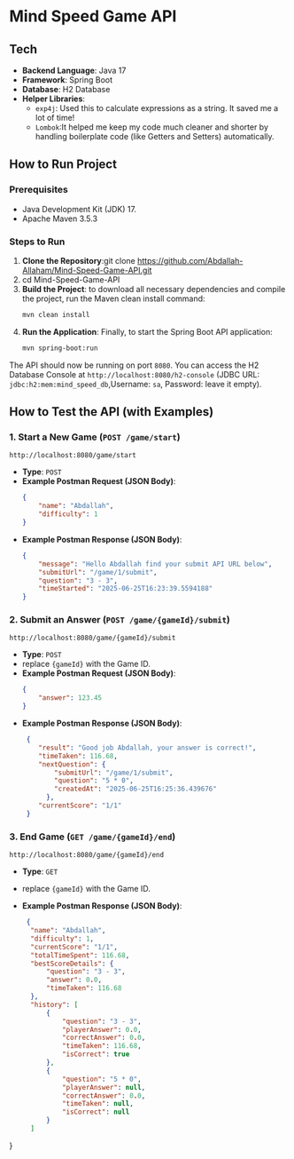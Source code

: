 # Mind Speed Game API

## Tech

* **Backend Language**: Java 17
* **Framework**: Spring Boot
* **Database**: H2 Database
* **Helper Libraries**:
    * `exp4j`: Used this to calculate expressions as a string. It saved me a lot of time!
    * `Lombok`:It helped me keep my code much cleaner and shorter by handling boilerplate code (like Getters and Setters) automatically.

## How to Run Project

### Prerequisites
* Java Development Kit (JDK) 17.
* Apache Maven 3.5.3

### Steps to Run

1.  **Clone the Repository**:git clone https://github.com/Abdallah-Allaham/Mind-Speed-Game-API.git
2.  cd Mind-Speed-Game-API
3. **Build the Project**: to download all necessary dependencies and compile the project, run the Maven clean install command:
    ```bash
    mvn clean install
    ```
4. **Run the Application**:
   Finally, to start the Spring Boot API application:
    ```bash
    mvn spring-boot:run
    ```   


The API should now be running on port `8080`.
    You can access the H2 Database Console at `http://localhost:8080/h2-console` (JDBC URL: `jdbc:h2:mem:mind_speed_db`,Username: `sa`, Password: leave it empty).

## How to Test the API (with Examples)

### 1. Start a New Game (`POST /game/start`)
`http://localhost:8080/game/start`
* **Type**: `POST`
* **Example Postman Request (JSON Body)**:
    ```json
    {
        "name": "Abdallah",
        "difficulty": 1
    }
    ``` 
* **Example Postman Response (JSON Body)**:
    ```json
    {
        "message": "Hello Abdallah find your submit API URL below",
        "submitUrl": "/game/1/submit",
        "question": "3 - 3",
        "timeStarted": "2025-06-25T16:23:39.5594188"
    }
    ``` 

### 2. Submit an Answer (`POST /game/{gameId}/submit`)

`http://localhost:8080/game/{gameId}/submit`
* **Type**: `POST`
* replace `{gameId}` with the Game ID.
* **Example Postman Request (JSON Body)**:
    ```json
    {
        "answer": 123.45
    }
    ```
* **Example Postman Response (JSON Body)**:
  ```json
   {
      "result": "Good job Abdallah, your answer is correct!",
      "timeTaken": 116.68,
      "nextQuestion": {
          "submitUrl": "/game/1/submit",
          "question": "5 * 0",
          "createdAt": "2025-06-25T16:25:36.439676"
        },
      "currentScore": "1/1"
   }
  ```

### 3. End Game (`GET /game/{gameId}/end`)
`http://localhost:8080/game/{gameId}/end`

* **Type**: `GET`
* replace `{gameId}` with the Game ID.

* **Example Postman Response (JSON Body)**:
  ```json
   {
    "name": "Abdallah",
    "difficulty": 1,
    "currentScore": "1/1",
    "totalTimeSpent": 116.68,
    "bestScoreDetails": {
        "question": "3 - 3",
        "answer": 0.0,
        "timeTaken": 116.68
    },
    "history": [
        {
            "question": "3 - 3",
            "playerAnswer": 0.0,
            "correctAnswer": 0.0,
            "timeTaken": 116.68,
            "isCorrect": true
        },
        {
            "question": "5 * 0",
            "playerAnswer": null,
            "correctAnswer": 0.0,
            "timeTaken": null,
            "isCorrect": null
        }
    ]
}
  ```
